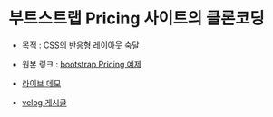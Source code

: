 # 부트스트랩 Pricing 사이트의 클론코딩

- 목적 : CSS의 반응형 레이아웃 숙달

- 원본 링크 : [bootstrap Pricing 예제](https://getbootstrap.kr/docs/5.2/examples/pricing/)

- [라이브 데모](https://gus8054.github.io/bootstrap-clone-pricing/)

- [velog 게시글](https://velog.io/@ehdgus8054/%EB%B6%80%ED%8A%B8%EC%8A%A4%ED%8A%B8%EB%9E%A9-Pricing-%ED%81%B4%EB%A1%A0-%EC%BD%94%EB%94%A9)
